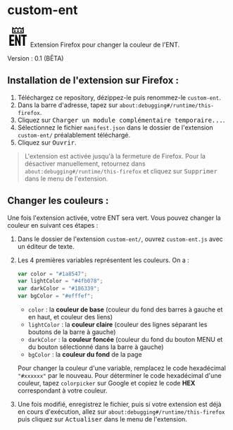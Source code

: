 # custom-ent
![Icon](https://raw.githubusercontent.com/0lbap/custom-ent/master/icons/48.png)
Extension Firefox pour changer la couleur de l'ENT.

Version : 0.1 (BÊTA)

## Installation de l'extension sur Firefox :

1. Téléchargez ce repository, dézippez-le puis renommez-le `custom-ent`.
2. Dans la barre d'adresse, tapez sur `about:debugging#/runtime/this-firefox`.
3. Cliquez sur <kbd>Charger un module complémentaire temporaire...</kbd>.
4. Sélectionnez le fichier `manifest.json` dans le dossier de l'extension `custom-ent/` préalablement téléchargé.
5. Cliquez sur <kbd>Ouvrir</kbd>.

> L'extension est activée jusqu'à la fermeture de Firefox. Pour la désactiver manuellement, retournez dans `about:debugging#/runtime/this-firefox` et cliquez sur <kbd>Supprimer</kbd> dans le menu de l'extension.

## Changer les couleurs :

Une fois l'extension activée, votre ENT sera vert. Vous pouvez changer la couleur en suivant ces étapes :
1. Dans le dossier de l'extension `custom-ent/`, ouvrez `custom-ent.js` avec un éditeur de texte.
2. Les 4 premières variables représentent les couleurs. On a :
    ```Javascript
    var color = "#1a8547";
    var lightColor = "#4fb078";
    var darkColor = "#186339";
    var bgColor = "#efffef";
    ```
    - `color` : la **couleur de base** (couleur du fond des barres à gauche et en haut, et couleur des liens)
    - `lightColor` : la **couleur claire** (couleur des lignes séparant les boutons de la barre à gauche)
    - `darkColor` : la **couleur foncée** (couleur du fond du bouton MENU et du bouton sélectionné dans la barre à gauche)
    - `bgColor` : la **couleur du fond** de la page

    Pour changer la couleur d'une variable, remplacez le code hexadécimal `"#xxxxxx"` par le nouveau. Pour déterminer le code hexadécimal d'une couleur, tapez `colorpicker` sur Google et copiez le code **HEX** correspondant à votre couleur.
3. Une fois modifié, enregistrez le fichier, puis si votre extension est déjà en cours d'exécution, allez sur `about:debugging#/runtime/this-firefox` puis cliquez sur <kbd>Actualiser</kbd> dans le menu de l'extension.
